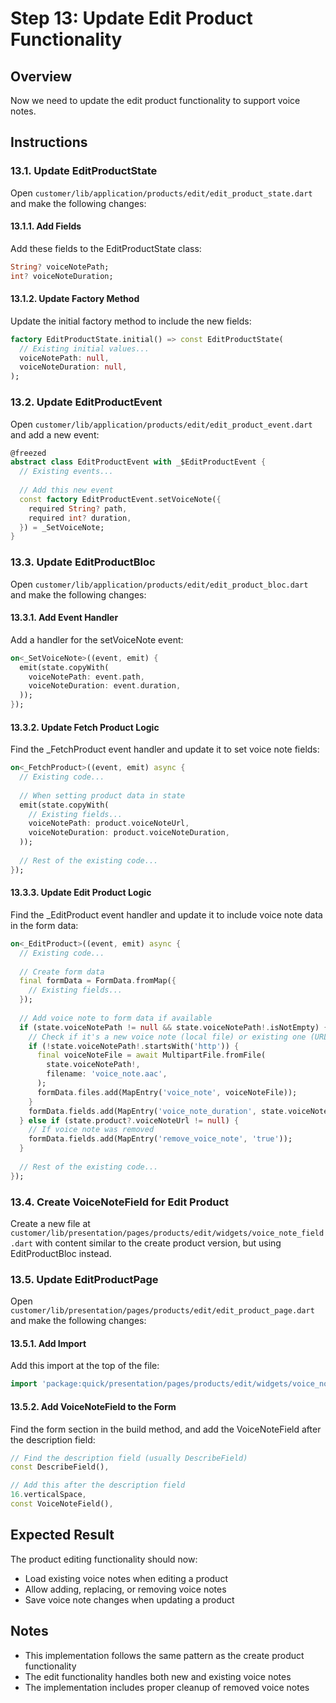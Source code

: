 # Step 13: Update Edit Product Functionality

## Overview
Now we need to update the edit product functionality to support voice notes.

## Instructions

### 13.1. Update EditProductState
Open `customer/lib/application/products/edit/edit_product_state.dart` and make the following changes:

#### 13.1.1. Add Fields
Add these fields to the EditProductState class:
```dart
String? voiceNotePath;
int? voiceNoteDuration;
```

#### 13.1.2. Update Factory Method
Update the initial factory method to include the new fields:
```dart
factory EditProductState.initial() => const EditProductState(
  // Existing initial values...
  voiceNotePath: null,
  voiceNoteDuration: null,
);
```

### 13.2. Update EditProductEvent
Open `customer/lib/application/products/edit/edit_product_event.dart` and add a new event:

```dart
@freezed
abstract class EditProductEvent with _$EditProductEvent {
  // Existing events...
  
  // Add this new event
  const factory EditProductEvent.setVoiceNote({
    required String? path,
    required int? duration,
  }) = _SetVoiceNote;
}
```

### 13.3. Update EditProductBloc
Open `customer/lib/application/products/edit/edit_product_bloc.dart` and make the following changes:

#### 13.3.1. Add Event Handler
Add a handler for the setVoiceNote event:
```dart
on<_SetVoiceNote>((event, emit) {
  emit(state.copyWith(
    voiceNotePath: event.path,
    voiceNoteDuration: event.duration,
  ));
});
```

#### 13.3.2. Update Fetch Product Logic
Find the _FetchProduct event handler and update it to set voice note fields:
```dart
on<_FetchProduct>((event, emit) async {
  // Existing code...
  
  // When setting product data in state
  emit(state.copyWith(
    // Existing fields...
    voiceNotePath: product.voiceNoteUrl,
    voiceNoteDuration: product.voiceNoteDuration,
  ));
  
  // Rest of the existing code...
});
```

#### 13.3.3. Update Edit Product Logic
Find the _EditProduct event handler and update it to include voice note data in the form data:

```dart
on<_EditProduct>((event, emit) async {
  // Existing code...
  
  // Create form data
  final formData = FormData.fromMap({
    // Existing fields...
  });
  
  // Add voice note to form data if available
  if (state.voiceNotePath != null && state.voiceNotePath!.isNotEmpty) {
    // Check if it's a new voice note (local file) or existing one (URL)
    if (!state.voiceNotePath!.startsWith('http')) {
      final voiceNoteFile = await MultipartFile.fromFile(
        state.voiceNotePath!,
        filename: 'voice_note.aac',
      );
      formData.files.add(MapEntry('voice_note', voiceNoteFile));
    }
    formData.fields.add(MapEntry('voice_note_duration', state.voiceNoteDuration.toString()));
  } else if (state.product?.voiceNoteUrl != null) {
    // If voice note was removed
    formData.fields.add(MapEntry('remove_voice_note', 'true'));
  }
  
  // Rest of the existing code...
});
```

### 13.4. Create VoiceNoteField for Edit Product
Create a new file at `customer/lib/presentation/pages/products/edit/widgets/voice_note_field.dart` with content similar to the create product version, but using EditProductBloc instead.

### 13.5. Update EditProductPage
Open `customer/lib/presentation/pages/products/edit/edit_product_page.dart` and make the following changes:

#### 13.5.1. Add Import
Add this import at the top of the file:
```dart
import 'package:quick/presentation/pages/products/edit/widgets/voice_note_field.dart';
```

#### 13.5.2. Add VoiceNoteField to the Form
Find the form section in the build method, and add the VoiceNoteField after the description field:

```dart
// Find the description field (usually DescribeField)
const DescribeField(),

// Add this after the description field
16.verticalSpace,
const VoiceNoteField(),
```

## Expected Result
The product editing functionality should now:
- Load existing voice notes when editing a product
- Allow adding, replacing, or removing voice notes
- Save voice note changes when updating a product

## Notes
- This implementation follows the same pattern as the create product functionality
- The edit functionality handles both new and existing voice notes
- The implementation includes proper cleanup of removed voice notes
